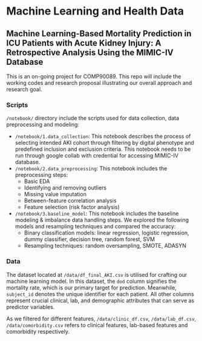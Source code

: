 # Machine Learning and Health Data
## Machine Learning-Based Mortality Prediction in ICU Patients with Acute Kidney Injury: A Retrospective Analysis Using the MIMIC-IV Database
This is an on-going project for COMP90089. This repo will include the working codes and research proposal illustrating our overall approach and research goal. 

### Scripts
`/notebook/` directory include the scripts used for data collection, data preprocessing and modeling:
- `/notebook/1.data_collection`: This notebook describes the process of selecting intended AKI cohort through filtering by digital phenotype and predefined inclusion and exclusion criteria. This notebook needs to be run through google collab with credential for accessing MIMIC-IV database.
- `/notebook/2.data_preprocessing`: This notebook includes the preprocessing steps: 
    - Basic EDA
    - Identifying and removing outliers
    - Missing value imputation
    - Between-feature correlation analysis
    - Feature selection (risk factor analysis)
- `/notebook/3.baseline_model`: This notebook includes the baseline modeling & imbalance data handling steps. We explored the following models and resampling techniques and compared the accuracy:
    - Binary classification models: linear regression, logistic regression, dummy classifier, decision tree, random forest, SVM
    - Resampling techniques: random oversampling, SMOTE, ADASYN
    

### Data

The dataset located at `/data/df_final_AKI.csv` is utilised for crafting our machine learning model. In this dataset, the `dod` column signifies the mortality rate, which is our primary target for prediction. Meanwhile, `subject_id` denotes the unique identifier for each patient. All other columns represent crucial clinical, lab, and demographic attributes that can serve as predictor variables. 

As we filtered for different features, `/data/clinic_df.csv`,  `/data/lab_df.csv`,  `/data/comorbidity.csv` refers to clinical features, lab-based features and comorbidity respectively.